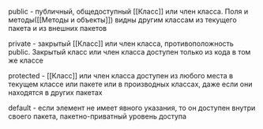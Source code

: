 public - публичный, общедоступный [[Класс]] или член класса. Поля и методы([[Методы и объекты]]) видны другим классам из текущего пакета и из внешних пакетов

private - закрытый [[Класс]] или член класса, противоположность public. Закрытый класс или член класса доступен только из кода в том же классе

protected - [[Класс]] или член класса доступен из любого места в текущем классе или пакете или в производных классах, даже если они находятся в других пакетах

default - если элемент не имеет явного указания, то он доступен внутри своего пакета, пакетно-приватный уровень доступа
